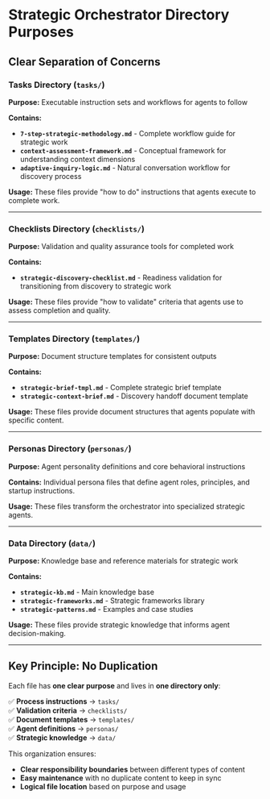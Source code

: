 # Strategic Orchestrator Directory Purposes

## Clear Separation of Concerns

### **Tasks Directory (`tasks/`)**

**Purpose:** Executable instruction sets and workflows for agents to follow

**Contains:**

- **`7-step-strategic-methodology.md`** - Complete workflow guide for strategic work
- **`context-assessment-framework.md`** - Conceptual framework for understanding context dimensions  
- **`adaptive-inquiry-logic.md`** - Natural conversation workflow for discovery process

**Usage:** These files provide "how to do" instructions that agents execute to complete work.

---

### **Checklists Directory (`checklists/`)**

**Purpose:** Validation and quality assurance tools for completed work

**Contains:**

- **`strategic-discovery-checklist.md`** - Readiness validation for transitioning from discovery to strategic work

**Usage:** These files provide "how to validate" criteria that agents use to assess completion and quality.

---

### **Templates Directory (`templates/`)**

**Purpose:** Document structure templates for consistent outputs

**Contains:**

- **`strategic-brief-tmpl.md`** - Complete strategic brief template
- **`strategic-context-brief.md`** - Discovery handoff document template

**Usage:** These files provide document structures that agents populate with specific content.

---

### **Personas Directory (`personas/`)**

**Purpose:** Agent personality definitions and core behavioral instructions

**Contains:** Individual persona files that define agent roles, principles, and startup instructions.

**Usage:** These files transform the orchestrator into specialized strategic agents.

---

### **Data Directory (`data/`)**

**Purpose:** Knowledge base and reference materials for strategic work

**Contains:**

- **`strategic-kb.md`** - Main knowledge base
- **`strategic-frameworks.md`** - Strategic frameworks library
- **`strategic-patterns.md`** - Examples and case studies

**Usage:** These files provide strategic knowledge that informs agent decision-making.

---

## Key Principle: No Duplication

Each file has **one clear purpose** and lives in **one directory only**:

✅ **Process instructions** → `tasks/`  
✅ **Validation criteria** → `checklists/`  
✅ **Document templates** → `templates/`  
✅ **Agent definitions** → `personas/`  
✅ **Strategic knowledge** → `data/`  

This organization ensures:

- **Clear responsibility boundaries** between different types of content
- **Easy maintenance** with no duplicate content to keep in sync
- **Logical file location** based on purpose and usage
